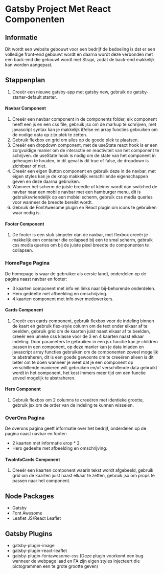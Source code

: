 # Gatsby Project Met React Componenten

## Informatie

Dit wordt een website gebouwt voor een bedrijf de bedoeling is dat er een volledige front-end gebouwt wordt en daarna wordt deze verbonden met een back-end die gebouwt wordt met Strapi, zodat de back-end makkelijk kan worden aangepast.

## Stappenplan

1. Creeër een nieuwe gatsby-app met gatsby new, gebruik de gatsby-starter-default starter.

#### Navbar Component

1. Creeër een navbar component in de components folder, elk component heeft een js en een css file, gebruik jsx om de markup te schrijven, met javascript syntax kan je makkelijk if/else en array functies gebruiken om de nodige data op zijn plek te zetten.
2. Gebruik flexbox en grid om alles op de goede plek te plaatsen.
3. Creeër een dropdown component, met de useState react hook is er een zorgvuldige manier om de interactie en reactiviteit van het component te schrijven. de useState hook is nodig om de state van het component in geheugen te houden, in dit geval is dit true of false, de dropdown is zichtbaar of niet.
4. Creeër een eigen Button component en gebruik deze in de navbar, met eigen styles kan je de knop makkelijk verschillende eigenschappen geven en deze daarna gebruiken.
5. Wanneer het scherm de juiste breedte of kleiner wordt dan switched de navbar naar een mobile navbar met een hamburger menu, dit is gebruiksvriendelijk op een mobiel scherm, gebruik css media queries voor wanneer de breedte bereikt wordt.
6. Gebruik de FontAwesome plugin en React plugin om icons te gebruiken waar nodig is.

#### Footer Component

1. De footer is een stuk simpeler dan de navbar, met flexbox creeër je makkelijk een container die collapsed bij een te smal scherm, gebruik css media queries om bij de juiste pixel breedte de componenten te collapsen.

### HomePage Pagina

De homepage is waar de gebruiker als eerste landt, onderdelen op de pagina naast navbar en footer:

- 3 kaarten component met info en links naar bij-behorende onderdelen.
- Hero gedeelte met afbeelding en omschrijving.
- 4 kaarten component met info over medewerkers.

#### Cards Component

1. Creeër een cards component, gebruik flexbox voor de indeling binnen de kaart en gebruik flex-style column om de text onder elkaar af te beelden, gebruik grid om de kaarten juist naast elkaar af te beelden, creeër een unieke css klasse voor de 3 en 4 kaarten naast elkaar indeling. Door parameters te gebruiken in een jsx functie kan je children passen in een component, op deze manier kan je data inladen en javascript array functies gebruiken om de componenten zoveel mogelijk te abstraheren, dit is een goede gewoonte om te creeëren alleen is dit beter om te doen wanneer je weet dat je een component op verschillende manieren wilt gebruiken en/of verschillende data gebruikt wordt in het component, het kost immers meer tijd om een functie zoveel mogelijk te abstraheren.

#### Hero Component

1. Gebruik flexbox om 2 columns te creeëren met identieke grootte, gebruik jsx om de order van de indeling te kunnen wisselen.

### OverOns Pagina

De overons pagina geeft informatie over het bedrijf, onderdelen op de pagina naast navbar en footer:

- 2 kaarten met informatie erop \* 2.
- Hero gedeelte met afbeelding en omschrijving.

#### TwoInfoCards Component

1. Creeër een kaarten component waarin tekst wordt afgebeeld, gebruik grid om de kaarten juist naast elkaar te zetten, gebruik jsx om props te passen naar het component.

## Node Packages

- Gatsby
- Font Awesome
- Leaflet JS/React Leaflet

## Gatsby Plugins

- gatsby-plugin-image
- gatsby-plugin-react-leaflet
- gatsby-plugin-fontawesome-css (Deze plugin voorkomt een bug wanneer de webpage laad en FA zijn eigen styles injecteert die pictogrammen een te grote grootte geven)
